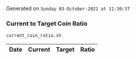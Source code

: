 Generated on `Sunday 03-October-2021 at 11:30:37`

### Current to Target Coin Ratio
`current_coin_ratio.sh`

Date|Current|Target|Ratio
---|---|---|---

